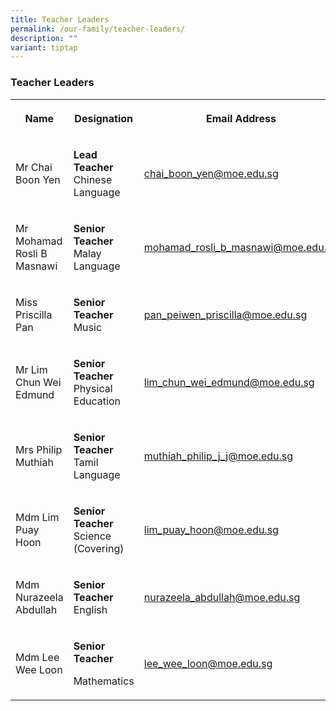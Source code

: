 ```yaml
---
title: Teacher Leaders
permalink: /our-family/teacher-leaders/
description: ""
variant: tiptap
---
```

<h3><strong>Teacher Leaders</strong></h3>
<table style="minWidth: 75px">
<colgroup>
<col>
<col>
<col>
</colgroup>
<tbody>
<tr>
<th rowspan="1" colspan="1">
<p>Name</p>
</th>
<th rowspan="1" colspan="1">
<p>Designation</p>
</th>
<th rowspan="1" colspan="1">
<p>Email Address</p>
</th>
</tr>
<tr>
<td rowspan="1" colspan="1">
<p>Mr Chai Boon Yen</p>
</td>
<td rowspan="1" colspan="1">
<p><strong>Lead Teacher</strong>
<br>Chinese Language</p>
</td>
<td rowspan="1" colspan="1">
<p><a href="chai_boon_yen@moe.edu.sg" rel="noopener noreferrer nofollow" target="_blank">chai_boon_yen@moe.edu.sg</a>
</p>
</td>
</tr>
<tr>
<td rowspan="1" colspan="1">
<p>Mr Mohamad Rosli B Masnawi</p>
</td>
<td rowspan="1" colspan="1">
<p><strong>Senior Teacher</strong>
<br>Malay Language</p>
</td>
<td rowspan="1" colspan="1">
<p><a href="mohamad_rosli_b_masnawi@moe.edu.sg" rel="noopener noreferrer nofollow" target="_blank">mohamad_rosli_b_masnawi@moe.edu.sg</a>
</p>
</td>
</tr>
<tr>
<td rowspan="1" colspan="1">
<p>Miss Priscilla Pan</p>
</td>
<td rowspan="1" colspan="1">
<p><strong>Senior Teacher</strong>
<br>Music</p>
</td>
<td rowspan="1" colspan="1">
<p><a href="pan_peiwen_priscilla@moe.edu.sg" rel="noopener noreferrer nofollow" target="_blank">pan_peiwen_priscilla@moe.edu.sg</a>
</p>
</td>
</tr>
<tr>
<td rowspan="1" colspan="1">
<p>Mr Lim Chun Wei Edmund</p>
</td>
<td rowspan="1" colspan="1">
<p><strong>Senior Teacher</strong>
<br>Physical Education</p>
</td>
<td rowspan="1" colspan="1">
<p><a href="lim_chun_wei_edmund@moe.edu.sg" rel="noopener noreferrer nofollow" target="_blank">lim_chun_wei_edmund@moe.edu.sg</a>
</p>
</td>
</tr>
<tr>
<td rowspan="1" colspan="1">
<p>Mrs Philip Muthiah</p>
</td>
<td rowspan="1" colspan="1">
<p><strong>Senior Teacher</strong>
<br>Tamil Language</p>
</td>
<td rowspan="1" colspan="1">
<p><a href="muthiah_philip_j_j@moe.edu.sg" rel="noopener noreferrer nofollow" target="_blank">muthiah_philip_j_j@moe.edu.sg</a>
</p>
</td>
</tr>
<tr>
<td rowspan="1" colspan="1">
<p>Mdm Lim Puay Hoon</p>
</td>
<td rowspan="1" colspan="1">
<p><strong>Senior Teacher</strong>
<br>Science (Covering)</p>
</td>
<td rowspan="1" colspan="1">
<p><a href="lim_puay_hoon@moe.edu.sg" rel="noopener noreferrer nofollow" target="_blank">lim_puay_hoon@moe.edu.sg</a>
</p>
</td>
</tr>
<tr>
<td rowspan="1" colspan="1">
<p>Mdm Nurazeela Abdullah</p>
</td>
<td rowspan="1" colspan="1">
<p><strong>Senior Teacher</strong>
<br>English</p>
</td>
<td rowspan="1" colspan="1">
<p><a href="nurazeela_abdullah@moe.edu.sg" rel="noopener noreferrer nofollow" target="_blank">nurazeela_abdullah@moe.edu.sg</a>
</p>
</td>
</tr>
<tr>
<td rowspan="1" colspan="1">
<p>Mdm Lee Wee Loon</p>
</td>
<td rowspan="1" colspan="1">
<p><strong>Senior Teacher</strong>
</p>
<p>Mathematics</p>
</td>
<td rowspan="1" colspan="1">
<p><a href="mailto:lee_wee_loon@moe.edu.sg" rel="noopener noreferrer nofollow" target="_blank">lee_wee_loon@moe.edu.sg</a>
</p>
</td>
</tr>
</tbody>
</table>
<p></p>